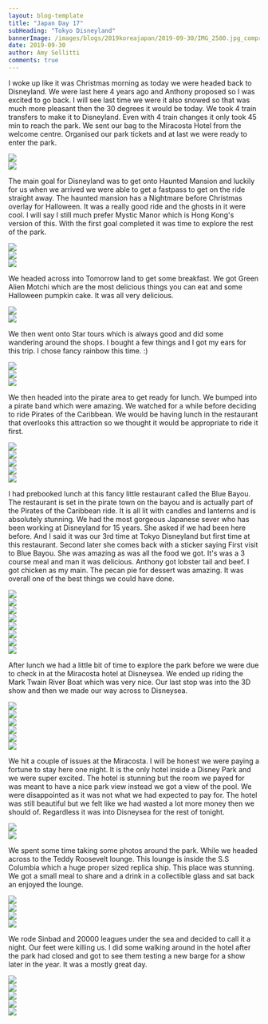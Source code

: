 ```yaml
---
layout: blog-template
title: "Japan Day 17"
subHeading: "Tokyo Disneyland"
bannerImage: /images/blogs/2019koreajapan/2019-09-30/IMG_2580.jpg_compressed.JPEG
date: 2019-09-30
author: Amy Sellitti
comments: true
---
```


I woke up like it was Christmas morning as today we were headed back to Disneyland. We were last here 4 years ago and Anthony proposed so I was excited to go back. I will see last time we were it also snowed so that was much more pleasant then the 30 degrees it would be today. We took 4 train transfers to make it to Disneyland. Even with 4 train changes it only took 45 min to reach the park. We sent our bag to the Miracosta Hotel from the welcome centre. Organised our park tickets and at last we were ready to enter the park.

<div class="center-image"><img src="/images/blogs/2019koreajapan/2019-09-30/IMG_20190930_084351.jpg_compressed.JPEG"/></div>
<div class="center-image"><img src="/images/blogs/2019koreajapan/2019-09-30/IMG_2566.jpg_compressed.JPEG"/></div>

The main goal for Disneyland was to get onto Haunted Mansion and luckily for us when we arrived we were able to get a fastpass to get on the ride straight away. The haunted mansion has a Nightmare before Christmas overlay for Halloween. It was a really good ride and the ghosts in it were cool. I will say I still much prefer Mystic Manor which is Hong Kong's version of this. With the first goal completed it was time to explore the rest of the park.

<div class="center-image"><img src="/images/blogs/2019koreajapan/2019-09-30/IMG_2569.jpg_compressed.JPEG"/></div>
<div class="center-image"><img src="/images/blogs/2019koreajapan/2019-09-30/IMG_2573.jpg_compressed.JPEG"/></div>
<div class="center-image"><img src="/images/blogs/2019koreajapan/2019-09-30/IMG_2576.jpg_compressed.JPEG"/></div>

We headed across into Tomorrow land to get some breakfast. We got Green Alien Motchi which are the most delicious things you can eat and some Halloween pumpkin cake. It was all very delicious.

<div class="center-image"><img src="/images/blogs/2019koreajapan/2019-09-30/IMG_20190930_101121.jpg_compressed.JPEG"/></div>
<div class="center-image"><img src="/images/blogs/2019koreajapan/2019-09-30/IMG_20190930_101127.jpg_compressed.JPEG"/></div>

We then went onto Star tours which is always good and did some wandering around the shops. I bought a few things and I got my ears for this trip. I chose fancy rainbow this time. :)

<div class="center-image"><img src="/images/blogs/2019koreajapan/2019-09-30/IMG_20190930_104400.jpg_compressed.JPEG"/></div>
<div class="center-image"><img src="/images/blogs/2019koreajapan/2019-09-30/IMG_20190930_114934.jpg_compressed.JPEG"/></div>
<div class="center-image"><img src="/images/blogs/2019koreajapan/2019-09-30/IMG_2580.jpg_compressed.JPEG"/></div>

We then headed into the pirate area to get ready for lunch. We bumped into a pirate band which were amazing. We watched for a while before deciding to ride Pirates of the Caribbean. We would be having lunch in the restaurant that overlooks this attraction so we thought it would be appropriate to ride it first.

<div class="center-image"><img src="/images/blogs/2019koreajapan/2019-09-30/IMG_20190930_120511.jpg_compressed.JPEG"/></div>
<div class="center-image"><img src="/images/blogs/2019koreajapan/2019-09-30/IMG_20190930_120640.jpg_compressed.JPEG"/></div>
<div class="center-image"><img src="/images/blogs/2019koreajapan/2019-09-30/IMG_20190930_120818.jpg_compressed.JPEG"/></div>
<div class="center-image"><img src="/images/blogs/2019koreajapan/2019-09-30/IMG_2596.jpg_compressed.JPEG"/></div>
<div class="center-image"><img src="/images/blogs/2019koreajapan/2019-09-30/IMG_20190930_130550.jpg_compressed.JPEG"/></div>

I had prebooked lunch at this fancy little restaurant called the Blue Bayou. The restaurant is set in the pirate town on the bayou and is actually part of the Pirates of the Caribbean ride. It is all lit with candles and lanterns and is absolutely stunning. We had the most gorgeous Japanese sever who has been working at Disneyland for 15 years. She asked if we had been here before. And I said it was our 3rd time at Tokyo Disneyland but first time at this restaurant. Second later she comes back with a sticker saying First visit to Blue Bayou. She was amazing as was all the food we got. It's was a 3 course meal and man it was delicious. Anthony got lobster tail and beef. I got chicken as my main. The pecan pie for dessert was amazing. It was overall one of the best things we could have done.

<div class="center-image"><img src="/images/blogs/2019koreajapan/2019-09-30/IMG_20190930_134806.jpg_compressed.JPEG"/></div>
<div class="center-image"><img src="/images/blogs/2019koreajapan/2019-09-30/IMG_2601.jpg_compressed.JPEG"/></div>
<div class="center-image"><img src="/images/blogs/2019koreajapan/2019-09-30/IMG_2603.jpg_compressed.JPEG"/></div>
<div class="center-image"><img src="/images/blogs/2019koreajapan/2019-09-30/IMG_2604.jpg_compressed.JPEG"/></div>
<div class="center-image"><img src="/images/blogs/2019koreajapan/2019-09-30/IMG_20190930_142057.jpg_compressed.JPEG"/></div>
<div class="center-image"><img src="/images/blogs/2019koreajapan/2019-09-30/IMG_20190930_142852.jpg_compressed.JPEG"/></div>
<div class="center-image"><img src="/images/blogs/2019koreajapan/2019-09-30/IMG_20190930_143203.jpg_compressed.JPEG"/></div>
<div class="center-image"><img src="/images/blogs/2019koreajapan/2019-09-30/IMG_20190930_143559.jpg_compressed.JPEG"/></div>

After lunch we had a little bit of time to explore the park before we were due to check in at the Miracosta hotel at Disneysea. We ended up riding the Mark Twain River Boat which was very nice. Our last stop was into the 3D show and then we made our way across to Disneysea.

<div class="center-image"><img src="/images/blogs/2019koreajapan/2019-09-30/IMG_2605.jpg_compressed.JPEG"/></div>
<div class="center-image"><img src="/images/blogs/2019koreajapan/2019-09-30/IMG_2607.jpg_compressed.JPEG"/></div>
<div class="center-image"><img src="/images/blogs/2019koreajapan/2019-09-30/IMG_2611.jpg_compressed.JPEG"/></div>
<div class="center-image"><img src="/images/blogs/2019koreajapan/2019-09-30/IMG_2614.jpg_compressed.JPEG"/></div>
<div class="center-image"><img src="/images/blogs/2019koreajapan/2019-09-30/IMG_2617.jpg_compressed.JPEG"/></div>
<div class="center-image"><img src="/images/blogs/2019koreajapan/2019-09-30/IMG_2624.jpg_compressed.JPEG"/></div>

We hit a couple of issues at the Miracosta. I will be honest we were paying a fortune to stay here one night. It is the only hotel inside a Disney Park and we were super excited. The hotel is stunning but the room we payed for was meant to have a nice park view instead we got a view of the pool. We were disappointed as it was not what we had expected to pay for. The hotel was still beautiful but we felt like we had wasted a lot more money then we should of.
Regardless it was into Disneysea for the rest of tonight.

<div class="center-image"><img src="/images/blogs/2019koreajapan/2019-09-30/IMG_2652.jpg_compressed.JPEG"/></div>
<div class="center-image"><img src="/images/blogs/2019koreajapan/2019-09-30/IMG_2654.jpg_compressed.JPEG"/></div>

We spent some time taking some photos around the park. While we headed across to the Teddy Roosevelt lounge. This lounge is inside the S.S Columbia which a huge proper sized replica ship. This place was stunning. We got a small meal to share and a drink in a collectible glass and sat back an enjoyed the lounge.

<div class="center-image"><img src="/images/blogs/2019koreajapan/2019-09-30/IMG_2662.jpg_compressed.JPEG"/></div>
<div class="center-image"><img src="/images/blogs/2019koreajapan/2019-09-30/IMG_20190930_193824.jpg_compressed.JPEG"/></div>
<div class="center-image"><img src="/images/blogs/2019koreajapan/2019-09-30/IMG_2668.jpg_compressed.JPEG"/></div>
<div class="center-image"><img src="/images/blogs/2019koreajapan/2019-09-30/IMG_20190930_194642.jpg_compressed.JPEG"/></div>

We rode Sinbad and 20000 leagues under the sea and decided to call it a night. Our feet were killing us. I did some walking around in the hotel after the park had closed and got to see them testing a new barge for a show later in the year. It was a mostly great day.

<div class="center-image"><img src="/images/blogs/2019koreajapan/2019-09-30/IMG_2686.jpg_compressed.JPEG"/></div>
<div class="center-image"><img src="/images/blogs/2019koreajapan/2019-09-30/IMG_2689.jpg_compressed.JPEG"/></div>
<div class="center-image"><img src="/images/blogs/2019koreajapan/2019-09-30/IMG_2690.jpg_compressed.JPEG"/></div>
<div class="center-image"><img src="/images/blogs/2019koreajapan/2019-09-30/IMG_2696.jpg_compressed.JPEG"/></div>
<div class="center-image"><img src="/images/blogs/2019koreajapan/2019-09-30/IMG_2699.jpg_compressed.JPEG"/></div>
